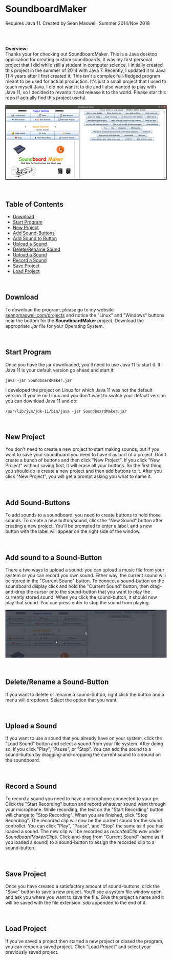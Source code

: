 # SoundboardMaker

Requires Java 11. Created by Sean Maxwell, Summer 2014/Nov 2018

<br>
<br>

**Overview:**
<br>
Thanks your for checking out SoundboardMaker. This is a Java desktop application for creating custom soundboards. It was 
my first personal project that I did while still a student in computer science. I initially created this project in the 
summer of 2014 with Java 7. Recently, I updated it to Java 11 4 years after I first created it. This isn't a complex 
full-fledged program meant to be used for actual production. It's just a small project that I used to teach myself Java.
I did not want it to die and I also wanted to play with Java 11, so I decided to revamp it and release it to the world.
Please star this repo if actually find this project useful. 


![alt text](Images/mainSS.png)

<br>



## Table of Contents

* [Download](#download)
* [Start Program](#start-program)
* [New Project](#new-project)
* [Add Sound-Buttons](#add-sounds)
* [Add Sound to Button](#add-sound-to-btn)
* [Upload a Sound](#upload-sound)
* [Delete/Rename Sound](#del-rename)
* [Upload a Sound](#upload-sound)
* [Record a Sound](#record-sound)
* [Save Project](#save-project)
* [Load Project](#load-project)

<br>



## <a name="download"></a> Download

To download the program, please go to my website <a href='http://seanpmaxwell.com/projects'>seanpmaxwell.com/projects</a>
and notice the "Linux" and "Windows" buttons near the bottom for the **SoundboardMaker** project. Download the appropriate 
_.jar_ file for your Operating System.  

<br/>


## <a name="start-program"></a> Start Program

Once you have the jar downloaded, you'll need to use Java 11 to start it. If Java 11 is your default version go ahead
and start it:

`java -jar SoundboardMaker.jar`

I developed the project on Linux for which Java 11 was not the default version. If you're on Linux and you don't want
to switch your default version you can download Java 11 and do:

`/usr/lib/jvm/jdk-11/bin/java -jar SoundboardMaker.jar`
    
<br/>


## <a name="new-project"></a> New Project

You don't need to create a new project to start making sounds, but if you want to save your soundboard you need to have
it as part of a project. Don't create a bunch of buttons and then click "New Project". If you click "New Project" 
without saving first, it will erase all your buttons. So the first thing you should do is create a new project and then
add buttons to it. After you click "New Project", you will get a prompt asking you what to name it.

<br>


## <a name="add-sounds"></a> Add Sound-Buttons

To add sounds to a soundboard, you need to create buttons to hold those sounds. To create a new button/sound, click the
"New Sound" button after creating a new project. You'll be prompted to enter a label, and a new button with the label
will appear on the right side of the window.

<br>


## <a name="add-sound-to-btn"></a> Add sound to a Sound-Button

There a two ways to upload a sound: you can upload a music file from your system or you can record you own sound. Either 
way, the current sound will be stored in the "Current Sound" button. To connect a sound-button on the soundboard display
click and hold the "Current Sound" button, then drag-and-drop the cursor onto the sound-button that you want to play the
currently stored sound. When you click the sound-button, it should now play that sound. You can press enter to stop the
sound from playing.

![alt text](Images/addSound.gif)

<br>


## <a name="del-rename"></a> Delete/Rename a Sound-Button

If you want to delete or rename a sound-button, right click the button and a menu will dropdown. Select the option that
you want.

<br>


## <a name="upload-sound"></a> Upload a Sound

If you want to use a sound that you already have on your system, click the "Load Sound" button and select a sound from
your file system. After doing so, if you click "Play", "Pause", or "Stop". You can add the sound to a sound-button by 
dragging-and-dropping the current sound to a sound on the soundboard.

<br>


## <a name="record-sound"></a> Record a Sound

To record a sound you need to have a microphone connected to your pc. Click the "Start Recording" button and record 
whatever sound want through your microphone. While recording, the text on the "Start Recording" button will change to 
"Stop Recording". When you are finished, click "Stop Recording". The recorded clip will now be the current sound for the
sound controller. You can click "Play", "Pause", and "Stop" the same as if you had loaded a sound. The new clip will be
recorded as _recordedClip.wav_ under _SoundboardMaker/Clips_. Click-and-drag from "Current Sound" (same as if you loaded
a sound) to a sound-button to assign the recorded clip to a sound-button.

<br>


## <a name="save-project"></a> Save Project

Once you have created a satisfactory amount of sound-buttons, click the "Save" button to save a new project. You'll see
a system file window open and ask you where you want to save the file. Give the project a name and it will be saved with
the file extension _.sdb_ appended to the end of it.

<br>


## <a name="load-project"></a> Load Project

If you've saved a project then started a new project or closed the program, you can reopen a saved project. Click "Load 
Project" and select your previously saved project. 